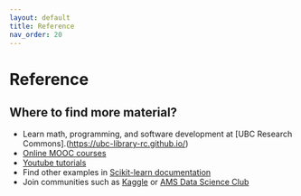 ```yaml
---
layout: default
title: Reference
nav_order: 20
---
```


# Reference

## Where to find more material?

* Learn math, programming, and software development at [UBC Research Commons].(https://ubc-library-rc.github.io/)
* [Online MOOC courses](https://www.coursera.org/learn/machine-learning?specialization=machine-learning-introduction/)
* [Youtube tutorials](https://www.youtube.com/watch?v=7eh4d6sabA0)
* Find other examples in [Scikit-learn documentation](https://scikit-learn.org/stable/auto_examples/index.html)
* Join communities such as [Kaggle](https://www.kaggle.com/) or [AMS Data Science Club](https://amscampusbase.ubc.ca/dsci/home/)

